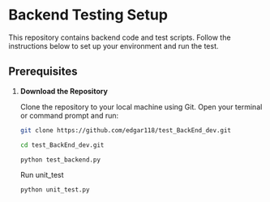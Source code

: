 # Backend Testing Setup

This repository contains backend code and test scripts. Follow the instructions below to set up your environment and run the test.

## Prerequisites

1. **Download the Repository**

   Clone the repository to your local machine using Git. Open your terminal or command prompt and run:

   ```bash
   git clone https://github.com/edgar118/test_BackEnd_dev.git
   ```
   ```bash
   cd test_BackEnd_dev.git
   ```
   ```bash
   python test_backend.py
   ```

   Run unit_test
   ```bash
   python unit_test.py
